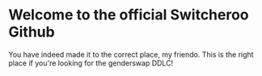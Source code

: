 # Welcome to the official Switcheroo Github
You have indeed made it to the correct place, my friendo. This is the right place if you're looking for the genderswap DDLC!
